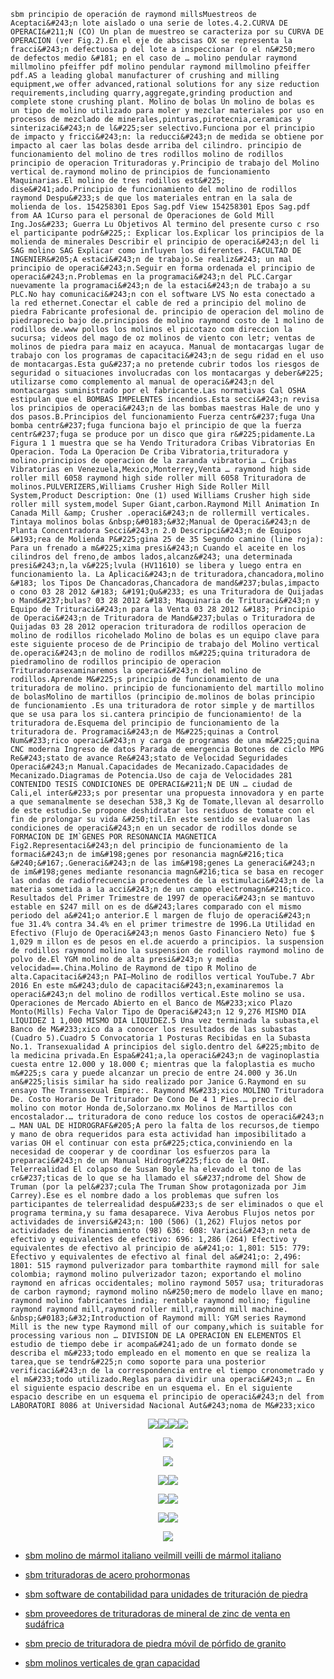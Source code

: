 
```
sbm principio de operación de raymond millsMuestreos de Aceptaci&#243;n lote aislado o una serie de lotes.4.2.CURVA DE OPERACI&#211;N (CO) Un plan de muestreo se caracteriza por su CURVA DE OPERACION (ver Fig.2).En el eje de abscisas OX se representa la fracci&#243;n defectuosa p del lote a inspeccionar (o el n&#250;mero de defectos medio &#181; en el caso de … molino pendular raymond millmolino pfeiffer pdf molino pendular raymond millmolino pfeiffer pdf.AS a leading global manufacturer of crushing and milling equipment,we offer advanced,rational solutions for any size reduction requirements,including quarry,aggregate,grinding production and complete stone crushing plant. Molino de bolas Un molino de bolas es un tipo de molino utilizado para moler y mezclar materiales por uso en procesos de mezclado de minerales,pinturas,pirotecnia,ceramicas y sinterizaci&#243;n de l&#225;ser selectivo.Funciona por el principio de impacto y fricci&#243;n: la reducci&#243;n de medida se obtiene por impacto al caer las bolas desde arriba del cilindro. principio de funcionamiento del molino de tres rodillos molino de rodillos principio de operacion Trituradoras y.Principio de trabajo del Molino vertical de.raymond molino de principios de funcionamiento Maquinarias.El molino de tres rodillos est&#225; dise&#241;ado.Principio de funcionamiento del molino de rodillos raymond Despu&#233;s de que los materiales entran en la sala de molienda de los. 154258301 Epos Sag.pdf View 154258301 Epos Sag.pdf from AA 1Curso para el personal de Operaciones de Gold Mill Ing.Jos&#233; Guerra Lu Objetivos Al termino del presente curso c rso el participante podr&#225;: Explicar los.Explicar los principios de la molienda de minerales Describir el principio de operaci&#243;n del li SAG molino SAG Explicar como influyen los diferentes. FACULTAD DE INGENIER&#205;A estaci&#243;n de trabajo.Se realiz&#243; un mal principio de operaci&#243;n.Seguir en forma ordenada el principio de operaci&#243;n.Problemas en la programaci&#243;n del PLC.Cargar nuevamente la programaci&#243;n de la estaci&#243;n de trabajo a su PLC.No hay comunicaci&#243;n con el software LVS No esta conectado a la red ethernet.Conectar el cable de red a principio del molino de piedra Fabricante profesional de. principio de operacion del molino de piedraprecio bajo de.principios de molino raymond costo de 1 molino de rodillos de.www pollos los molinos el picotazo com direccion la sucursa; videos del mago de oz molinos de viento con letr; ventas de molinos de piedra para maiz en acayuca. Manual de montacargas lugar de trabajo con los programas de capacitaci&#243;n de segu ridad en el uso de montacargas.Esta gu&#237;a no pretende cubrir todos los riesgos de seguridad o situaciones involucradas con los montacargas y deber&#225; utilizarse como complemento al manual de operaci&#243;n del montacargas suministrado por el fabricante.Las normativas Cal OSHA estipulan que el BOMBAS IMPELENTES incendios.Esta secci&#243;n revisa los principios de operaci&#243;n de las bombas maestras Hale de uno y dos pasos.B.Principios del funcionamiento Fuerza centr&#237;fuga Una bomba centr&#237;fuga funciona bajo el principio de que la fuerza centr&#237;fuga se produce por un disco que gira r&#225;pidamente.La Figura 1 1 muestra que se ha Vendo Trituradora Cribas Vibratorias En Operacion. Toda La Operacion De Criba Vibratoria,trituradora y molino.principios de operacion de la zaranda vibratoria … Cribas Vibratorias en Venezuela,Mexico,Monterrey,Venta … raymond high side roller mill 6058 raymond high side roller mill 6058 Trituradora de molinos.PULVERIZERS,Williams Crusher High Side Roller Mill System,Product Description: One (1) used Williams Crusher high side roller mill system,model Super Giant,carbon.Raymond Mill Animation In Canada Mill &amp; Crusher .operaci&#243;n de rollermill verticales. Tintaya molinos bolas &nbsp;&#0183;&#32;Manual de Operaci&#243;n de Planta Concentradora Secci&#243;n 2.0 Descripci&#243;n de Equipos &#193;rea de Molienda P&#225;gina 25 de 35 Segundo camino (line roja): Para un frenado a m&#225;xima presi&#243;n Cuando el aceite en los cilindros del freno,de ambos lados,alcanz&#243; una determinada presi&#243;n,la v&#225;lvula (HV11610) se libera y luego entra en funcionamiento la. La Aplicaci&#243;n de trituradora,chancadora,molino &#183; los Tipos De Chancadoras,Chancadora de mand&#237;bulas,impacto o cono 03 28 2012 &#183; &#191;Qu&#233; es una Trituradora de Quijadas o Mand&#237;bulas? 03 28 2012 &#183; Maquinaria de Trituraci&#243;n y Equipo de Trituraci&#243;n para la Venta 03 28 2012 &#183; Principio de Operaci&#243;n de Trituradora de Mand&#237;bulas o Trituradora de Quijadas 03 28 2012 operacion trituradora de rodillos operacion de molino de rodillos ricohelado Molino de bolas es un equipo clave para este siguiente proceso de de Principio de trabajo del Molino vertical de.operaci&#243;n de molino de rodillos m&#225;quina trituradora de piedramolino de rodillos principio de operacion Trituradorasexaminaremos la operaci&#243;n del molino de rodillos.Aprende M&#225;s principio de funcionamiento de una trituradora de molino. principio de funcionamiento del martillo molino de bolasMolino de martillos (principio de.molinos de bolas principio de funcionamiento .Es una trituradora de rotor simple y de martillos que se usa para los si.cantera principio de funcionamiento! de la trituradora de.Esquema del principio de funcionamiento de la trituradora de. Programaci&#243;n de M&#225;quinas a Control Num&#233;rico operaci&#243;n y carga de programas de una m&#225;quina CNC moderna Ingreso de datos Parada de emergencia Botones de ciclo MPG Re&#243;stato de avance Re&#243;stato de Velocidad Seguridades Operaci&#243;n Manual.Capacidades de Mecanizado.Capacidades de Mecanizado.Diagramas de Potencia.Uso de caja de Velocidades 281 CONTENIDO TESIS CONDICIONES DE OPERACI&#211;N DE UN … ciudad de Cali,el inter&#233;s por presentar una propuesta innovadora y en parte a que semanalmente se desechan 538,3 Kg de Tomate,llevan al desarrollo de este estudio.Se propone deshidratar los residuos de tomate con el fin de prolongar su vida &#250;til.En este sentido se evaluaron las condiciones de operaci&#243;n en un secador de rodillos donde se FORMACION DE IM`GENES POR RESONANCIA MAGNETICA Fig2.Representaci&#243;n del principio de funcionamiento de la formaci&#243;n de im&#198;genes por resonancia magn&#216;tica &#240;&#167;.Generaci&#243;n de las im&#198;genes La generaci&#243;n de im&#198;genes mediante resonancia magn&#216;tica se basa en recoger las ondas de radiofrecuencia procedentes de la estimulaci&#243;n de la materia sometida a la acci&#243;n de un campo electromagn&#216;tico. Resultados del Primer Trimestre de 1997 de operaci&#243;n se mantuvo estable en $247 mill on es de d&#243;lares comparado con el mismo periodo del a&#241;o anterior.E l margen de flujo de operaci&#243;n fue 31.4% contra 34.4% en el primer trimestre de 1996.La Utilidad en Efectivo (Flujo de Operaci&#243;n menos Gasto Financiero Neto) fue $ 1,029 m illon es de pesos en el.de acuerdo a principios. la suspension de rodillos raymond molino la suspension de rodillos raymond molino de polvo de.El YGM molino de alta presi&#243;n y media velocidad==.China.Molino de Raymond de tipo R Molino de alta.Capacitaci&#243;n PAI—Molino de rodillos vertical YouTube.7 Abr 2016 En este m&#243;dulo de capacitaci&#243;n,examinaremos la operaci&#243;n del molino de rodillos vertical.Este molino se usa. Operaciones de Mercado Abierto en el Banco de M&#233;xico Plazo Monto(Mills) Fecha Valor Tipo de Operaci&#243;n 12 9,276 MISMO DIA LIQUIDEZ 1 1,000 MISMO DIA LIQUIDEZ.5 Una vez terminada la subasta,el Banco de M&#233;xico da a conocer los resultados de las subastas (Cuadro 5).Cuadro 5 Convocatoria 1 Posturas Recibidas en la Subasta No.1. Transexualidad A principios del siglo.dentro del &#225;mbito de la medicina privada.En Espa&#241;a,la operaci&#243;n de vaginoplastia cuesta entre 12.000 y 18.000 €; mientras que la faloplastia es mucho m&#225;s cara y puede alcanzar un precio de entre 24.000 y 36.Un an&#225;lisis similar ha sido realizado por Janice G.Raymond en su ensayo The Transsexual Empire:. Raymond M&#233;xico MOLINO Trituradora De. Costo Horario De Triturador De Cono De 4 1 Pies.… precio del molino con motor Honda de,Solorzano.mx Molinos de Martillos con encostalador.… trituradora de cono reduce los costos de operaci&#243;n … MAN UAL DE HIDROGRAF&#205;A pero la falta de los recursos,de tiempo y mano de obra requeridos para esta actividad han imposibilitado a varias OH el continuar con esta pr&#225;ctica,conviniendo en la necesidad de cooperar y de coordinar los esfuerzos para la preparaci&#243;n de un Manual Hidrogr&#225;fico de la OHI. Telerrealidad El colapso de Susan Boyle ha elevado el tono de las cr&#237;ticas de lo que se ha llamado el s&#237;ndrome del Show de Truman (por la pel&#237;cula The Truman Show protagonizada por Jim Carrey).Ese es el nombre dado a los problemas que sufren los participantes de telerrealidad despu&#233;s de ser eliminados o que el programa termina,y su fama desaparece. Viva Aerobus Flujos netos por actividades de inversi&#243;n: 100 (506) (1,262) Flujos netos por actividades de financiamiento (98) 636: 608: Variaci&#243;n neta de efectivo y equivalentes de efectivo: 696: 1,286 (264) Efectivo y equivalentes de efectivo al principio de a&#241;o: 1,801: 515: 779: Efectivo y equivalentes de efectivo al final del a&#241;o: 2,496: 1801: 515 raymond pulverizador para tombarthite raymond mill for sale colombia; raymond molino pulverizador tazon; exportando el molino raymond en africas occidentales; molino raymond 5057 usa; trituradoras de carbon raymond; raymond molino n&#250;mero de modelo llave en mano; raymond molino fabricantes india; rentable raymond molino; figuline raymond raymond mill,raymond roller mill,raymond mill machine. &nbsp;&#0183;&#32;Introduction of Raymond mill: YGM series Raymond Mill is the new type Raymond mill of our company,which is suitable for processing various non … DIVISION DE LA OPERACION EN ELEMENTOS El estudio de tiempo debe ir acompa&#241;ado de un formato donde se describa el m&#233;todo empleado en el momento en que se realiza la tarea,que se tendr&#225;n como soporte para una posterior verificaci&#243;n de la correspondencia entre el tiempo cronometrado y el m&#233;todo utilizado.Reglas para dividir una operaci&#243;n … En el siguiente espacio describe en un esquema el. En el siguiente espacio describe en un esquema el principio de operaci&#243;n del from LABORATORI 8086 at Universidad Nacional Aut&#243;noma de M&#233;xico 
```

<div align="center">

<a href="https://es-mill.shibang-china.com/github&k=sbm+principio+de+operaci%C3%B3n+de+raymond+mills"><img src="https://static.shibang-china.com/es/mill/index.jpg"></a><a href="https://es-mill.shibang-china.com/materials.htmlgithub&k=sbm+principio+de+operaci%C3%B3n+de+raymond+mills"><img src="https://static.shibang-china.com/es/mill/materials.jpg"></a><a href="https://es-mill.shibang-china.com/about.htmlgithub&k=sbm+principio+de+operaci%C3%B3n+de+raymond+mills"><img src="https://static.shibang-china.com/es/mill/about.jpg"></a><a href="https://es-mill.shibang-china.com/contact.htmlgithub&k=sbm+principio+de+operaci%C3%B3n+de+raymond+mills"><img src="https://static.shibang-china.com/es/mill/contact.jpg"></a>

<a href="https://es-mill.shibang-china.com/github&k=sbm+principio+de+operaci%C3%B3n+de+raymond+mills"><img src="https://static.shibang-china.com/es/mill/banner.jpg"></a>

<a href="https://swt.shibang-china.com/github&k=sbm+principio+de+operaci%C3%B3n+de+raymond+mills"><img src="https://static.shibang-china.com/es/mill/chat.jpg"></a>

<a href="https://es-mill.shibang-china.com/products/vertical-roller-mill.htmlgithub&k=sbm+principio+de+operaci%C3%B3n+de+raymond+mills"><img src="https://static.shibang-china.com/es/mill/vertical.jpg"></a><a href="https://es-mill.shibang-china.com/products/raymond-mill.htmlgithub&k=sbm+principio+de+operaci%C3%B3n+de+raymond+mills"><img src="https://static.shibang-china.com/es/mill/raymond.jpg"></a>

<a href="https://es-mill.shibang-china.com/products/ultrafine-grinding-mill.htmlgithub&k=sbm+principio+de+operaci%C3%B3n+de+raymond+mills"><img src="https://static.shibang-china.com/es/mill/ultrafine.jpg"></a><a href="https://es-mill.shibang-china.com/products/trapezium-grinding-mill.htmlgithub&k=sbm+principio+de+operaci%C3%B3n+de+raymond+mills"><img src="https://static.shibang-china.com/es/mill/trapezium.jpg"></a>

<a href="https://es-mill.shibang-china.com/products/ball-mill.htmlgithub&k=sbm+principio+de+operaci%C3%B3n+de+raymond+mills"><img src="https://static.shibang-china.com/es/mill/ball.jpg"></a><a href="https://es-mill.shibang-china.com/products/hammer-mill.htmlgithub&k=sbm+principio+de+operaci%C3%B3n+de+raymond+mills"><img src="https://static.shibang-china.com/es/mill/hammer.jpg"></a>

<a href="https://swt.shibang-china.com/github&k=sbm+principio+de+operaci%C3%B3n+de+raymond+mills"><img src="https://static.shibang-china.com/es/mill/case.jpg"></a>

</div>


* [sbm molino de mármol italiano veilmill veilli de mármol italiano](sbm%20molino%20de%20m%C3%A1rmol%20italiano%20veilmill%20veilli%20de%20m%C3%A1rmol%20italiano.md)

* [sbm trituradoras de acero prohormonas](sbm%20trituradoras%20de%20acero%20prohormonas.md)

* [sbm software de contabilidad para unidades de trituración de piedra](sbm%20software%20de%20contabilidad%20para%20unidades%20de%20trituraci%C3%B3n%20de%20piedra.md)

* [sbm proveedores de trituradoras de mineral de zinc de venta en sudáfrica](sbm%20proveedores%20de%20trituradoras%20de%20mineral%20de%20zinc%20de%20venta%20en%20sud%C3%A1frica.md)

* [sbm precio de trituradora de piedra móvil de pórfido de granito](sbm%20precio%20de%20trituradora%20de%20piedra%20m%C3%B3vil%20de%20p%C3%B3rfido%20de%20granito.md)

* [sbm molinos verticales de gran capacidad](sbm%20molinos%20verticales%20de%20gran%20capacidad.md)